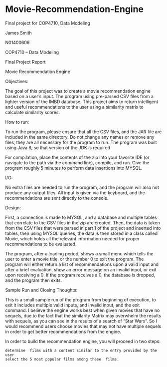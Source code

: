 # Movie-Recommendation-Engine
Final project for COP4710, Data Modeling

James Smith

N01400606

COP4710 – Data Modeling

Final Project Report

Movie Recommendation Engine

Objectives:

The goal of this project was to create a movie recommendation engine based on a user’s input. The
program using pre-parsed CSV files from a lighter version of the IMBD database. This project aims to
return intelligent and useful recommendations to the user using a similarity matrix to calculate similarity
scores.

How to run:

To run the program, please ensure that all the CSV files, and the JAR file are included in the same
directory. Do not change any names or remove any files, they are all necessary for the program to run.
The program was built using Java 8, so that version of the JDK is required.

For compilation, place the contents of the zip into your favorite IDE (or navigate to the path via the
command line), compile, and run. Give the program roughly 5 minutes to perform data insertions into
MYSQL.

I/O:

No extra files are needed to run the program, and the program will also not produce any output files.
All input is given via the keyboard, and the recommendations are sent directly to the console.

Design:

First, a connection is made to MYSQL, and a database and multiple tables that correlate to the CSV files
in the zip are created. Then, the data is taken from the CSV files that were parsed in part 1 of the project
and inserted into tables, then using MYSQL queries, the data is then stored in a class called Movie, which
holds all the relevant information needed for proper recommendations to be evaluated.

The program, after a loading period, shows a small menu which tells the user to enter a movie title, or
the number 0 to exit the program. The program will either return a list of recommendations upon a
valid input and after a brief evaluation, show an error message on an invalid input, or exit upon
receiving a 0. If the program receives a 0, the database is dropped, and the program then exits.

Sample Run and Closing Thoughts:

This is a small sample run of the program from beginning of execution, to exit it includes multiple valid
inputs, and invalid input, and the exit command. I believe the engine works best when given movies that
have no sequels, due to the fact that the similarity Matrix may overwhelm the results with sequels, as
you can see in the results of a search of “Star Wars”. So I would recommend users choose movies that
may not have multiple sequels in order to get better recommendations from the engine.


In order to build the recommendation engine, you will proceed in two steps:

    determine  films with a content similar to the entry provided by the user
    select the 5 most popular films among these  films.
